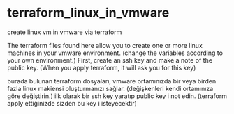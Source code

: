 # terraform_linux_in_vmware
create linux vm in vmware via terraform

The terraform files found here allow you to create one or more linux machines in your vmware environment.
(change the variables according to your own environment.)
First, create an ssh key and make a note of the public key. (When you apply terraform, it will ask you for this key)

burada bulunan terraform dosyaları, vmware ortamınızda bir veya birden fazla linux makiensi oluşturmanızı sağlar.
(değişkenleri kendi ortamınıza göre değiştirin.)
ilk olarak bir ssh key yaratıp public key i not edin. (terraform apply ettiğinizde sizden bu key i isteyecektir)
